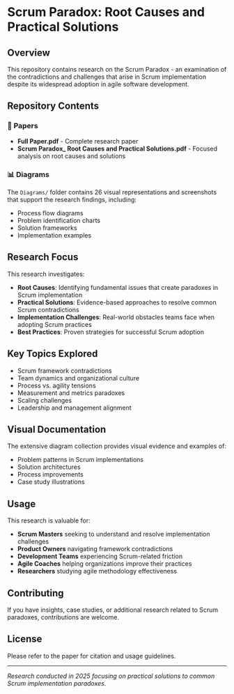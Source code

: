 # Scrum Paradox: Root Causes and Practical Solutions

## Overview

This repository contains research on the Scrum Paradox - an examination of the contradictions and challenges that arise in Scrum implementation despite its widespread adoption in agile software development.

## Repository Contents

### 📄 Papers
- **Full Paper.pdf** - Complete research paper
- **Scrum Paradox_ Root Causes and Practical Solutions.pdf** - Focused analysis on root causes and solutions

### 📊 Diagrams
The `Diagrams/` folder contains 26 visual representations and screenshots that support the research findings, including:
- Process flow diagrams
- Problem identification charts
- Solution frameworks
- Implementation examples

## Research Focus

This research investigates:

- **Root Causes**: Identifying fundamental issues that create paradoxes in Scrum implementation
- **Practical Solutions**: Evidence-based approaches to resolve common Scrum contradictions
- **Implementation Challenges**: Real-world obstacles teams face when adopting Scrum practices
- **Best Practices**: Proven strategies for successful Scrum adoption

## Key Topics Explored

- Scrum framework contradictions
- Team dynamics and organizational culture
- Process vs. agility tensions
- Measurement and metrics paradoxes
- Scaling challenges
- Leadership and management alignment

## Visual Documentation

The extensive diagram collection provides visual evidence and examples of:
- Problem patterns in Scrum implementations
- Solution architectures
- Process improvements
- Case study illustrations

## Usage

This research is valuable for:
- **Scrum Masters** seeking to understand and resolve implementation challenges
- **Product Owners** navigating framework contradictions
- **Development Teams** experiencing Scrum-related friction
- **Agile Coaches** helping organizations improve their practices
- **Researchers** studying agile methodology effectiveness

## Contributing

If you have insights, case studies, or additional research related to Scrum paradoxes, contributions are welcome.

## License

Please refer to the paper for citation and usage guidelines.

---

*Research conducted in 2025 focusing on practical solutions to common Scrum implementation paradoxes.*